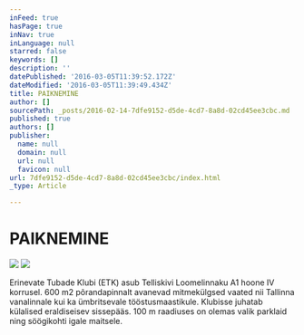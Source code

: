 ```yaml
---
inFeed: true
hasPage: true
inNav: true
inLanguage: null
starred: false
keywords: []
description: ''
datePublished: '2016-03-05T11:39:52.172Z'
dateModified: '2016-03-05T11:39:49.434Z'
title: PAIKNEMINE
author: []
sourcePath: _posts/2016-02-14-7dfe9152-d5de-4cd7-8a8d-02cd45ee3cbc.md
published: true
authors: []
publisher:
  name: null
  domain: null
  url: null
  favicon: null
url: 7dfe9152-d5de-4cd7-8a8d-02cd45ee3cbc/index.html
_type: Article

---
```

# PAIKNEMINE
![](https://the-grid-user-content.s3-us-west-2.amazonaws.com/d2ccf598-ee8c-4ae4-9a98-e424367c7178.jpg)
![](https://s3-us-west-2.amazonaws.com/the-grid-img/p/effce0486a3f456ec77fc706cb90038dc202b9b1.png)

Erinevate Tubade Klubi (ETK) asub Telliskivi Loomelinnaku A1 hoone IV korrusel. 600 m2 põrandapinnalt avanevad mitmekülgsed vaated nii Tallinna vanalinnale kui ka ümbritsevale tööstusmaastikule.
Klubisse juhatab külalised eraldiseisev sissepääs. 100 m raadiuses on olemas valik parklaid ning söögikohti igale maitsele.